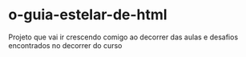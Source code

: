 # o-guia-estelar-de-html
Projeto que vai ir crescendo comigo ao decorrer das aulas e desafios encontrados no decorrer do curso
